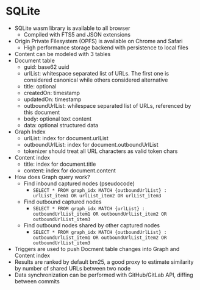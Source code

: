 # SQLite

- SQLite wasm library is available to all browser
  - Compiled with FTS5 and JSON extensions
- Origin Private Filesystem (OPFS) is available on Chrome and Safari
  - High performance storage backend with persistence to local files
- Content can be modeled with 3 tables
- Document table
  - guid: base62 uuid
  - urlList: whitespace separated list of URLs. The first one is considered canonical while others considered alternative
  - title: optional
  - createdOn: timestamp
  - updatedOn: timestamp
  - outboundUrlList: whilespace separated list of URLs, referenced by this document
  - body: optional text content
  - data: optional structured data
- Graph Index
  - urlList: index for document.urlList
  - outboundUrlList: index for document.outboundUrlList
  - tokenizer should treat all URL characters as valid token chars
- Content index
  - title: index for document.title
  - content: index for document.content
- How does Graph query work?
  - Find inbound captured nodes (pseudocode)
    - `SELECT * FROM graph_idx MATCH {outboundUrlList} : urlList_item1 OR urlList_item2 OR urlList_item3`
  - Find outbound captured nodes
    - `SELECT * FROM graph_idx MATCH {urlList} : outboundUrlList_item1 OR outboundUrlList_item2 OR outboundUrlList_item3`
  - Find outbound nodes shared by other captured nodes
    - `SELECT * FROM graph_idx MATCH {outboundUrlList} : outboundUrlList_item1 OR outboundUrlList_item2 OR outboundUrlList_item3`
- Triggers are used to push Docment table changes into Graph and Content index
- Results are ranked by default bm25, a good proxy to estimate similarity by number of shared URLs between two node
- Data synchronization can be performed with GitHub/GitLab API, diffing between commits
